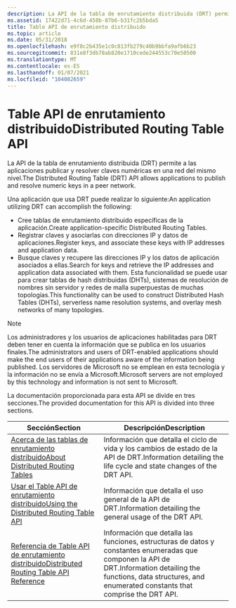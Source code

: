 ```yaml
---
description: La API de la tabla de enrutamiento distribuida (DRT) permite a las aplicaciones publicar y resolver claves numéricas en una red del mismo nivel.
ms.assetid: 17422d71-4c6d-458b-87b6-b31fc2b5bda5
title: Table API de enrutamiento distribuido
ms.topic: article
ms.date: 05/31/2018
ms.openlocfilehash: e9f8c2b435e1c0c813fb279c40b9bbfa9afb6b23
ms.sourcegitcommit: 831e8f3db78ab820e1710cede244553c70e50500
ms.translationtype: MT
ms.contentlocale: es-ES
ms.lasthandoff: 01/07/2021
ms.locfileid: "104082659"
---
```

# <a name="distributed-routing-table-api"></a><span data-ttu-id="088f4-103">Table API de enrutamiento distribuido</span><span class="sxs-lookup"><span data-stu-id="088f4-103">Distributed Routing Table API</span></span>

<span data-ttu-id="088f4-104">La API de la tabla de enrutamiento distribuida (DRT) permite a las aplicaciones publicar y resolver claves numéricas en una red del mismo nivel.</span><span class="sxs-lookup"><span data-stu-id="088f4-104">The Distributed Routing Table (DRT) API allows applications to publish and resolve numeric keys in a peer network.</span></span>

<span data-ttu-id="088f4-105">Una aplicación que usa DRT puede realizar lo siguiente:</span><span class="sxs-lookup"><span data-stu-id="088f4-105">An application utilizing DRT can accomplish the following:</span></span>

-   <span data-ttu-id="088f4-106">Cree tablas de enrutamiento distribuido específicas de la aplicación.</span><span class="sxs-lookup"><span data-stu-id="088f4-106">Create application-specific Distributed Routing Tables.</span></span>
-   <span data-ttu-id="088f4-107">Registrar claves y asociarlas con direcciones IP y datos de aplicaciones.</span><span class="sxs-lookup"><span data-stu-id="088f4-107">Register keys, and associate these keys with IP addresses and application data.</span></span>
-   <span data-ttu-id="088f4-108">Busque claves y recupere las direcciones IP y los datos de aplicación asociados a ellas.</span><span class="sxs-lookup"><span data-stu-id="088f4-108">Search for keys and retrieve the IP addresses and application data associated with them.</span></span> <span data-ttu-id="088f4-109">Esta funcionalidad se puede usar para crear tablas de hash distribuidas (DHTs), sistemas de resolución de nombres sin servidor y redes de malla superpuestas de muchas topologías.</span><span class="sxs-lookup"><span data-stu-id="088f4-109">This functionality can be used to construct Distributed Hash Tables (DHTs), serverless name resolution systems, and overlay mesh networks of many topologies.</span></span>

> [!Note]  
> <span data-ttu-id="088f4-110">Los administradores y los usuarios de aplicaciones habilitadas para DRT deben tener en cuenta la información que se publica en los usuarios finales.</span><span class="sxs-lookup"><span data-stu-id="088f4-110">The administrators and users of DRT-enabled applications should make the end users of their applications aware of the information being published.</span></span> <span data-ttu-id="088f4-111">Los servidores de Microsoft no se emplean en esta tecnología y la información no se envía a Microsoft.</span><span class="sxs-lookup"><span data-stu-id="088f4-111">Microsoft servers are not employed by this technology and information is not sent to Microsoft.</span></span>

 

<span data-ttu-id="088f4-112">La documentación proporcionada para esta API se divide en tres secciones.</span><span class="sxs-lookup"><span data-stu-id="088f4-112">The provided documentation for this API is divided into three sections.</span></span>



| <span data-ttu-id="088f4-113">Sección</span><span class="sxs-lookup"><span data-stu-id="088f4-113">Section</span></span>                                                                                | <span data-ttu-id="088f4-114">Descripción</span><span class="sxs-lookup"><span data-stu-id="088f4-114">Description</span></span>                                                                                                          |
|----------------------------------------------------------------------------------------|----------------------------------------------------------------------------------------------------------------------|
| [<span data-ttu-id="088f4-115">Acerca de las tablas de enrutamiento distribuido</span><span class="sxs-lookup"><span data-stu-id="088f4-115">About Distributed Routing Tables</span></span>](about-distributed-routing-tables.md)               | <span data-ttu-id="088f4-116">Información que detalla el ciclo de vida y los cambios de estado de la API de DRT.</span><span class="sxs-lookup"><span data-stu-id="088f4-116">Information detailing the life cycle and state changes of the DRT API.</span></span><br/>                                    |
| [<span data-ttu-id="088f4-117">Usar el Table API de enrutamiento distribuido</span><span class="sxs-lookup"><span data-stu-id="088f4-117">Using the Distributed Routing Table API</span></span>](using-the-distributed-routing-table-api.md) | <span data-ttu-id="088f4-118">Información que detalla el uso general de la API de DRT.</span><span class="sxs-lookup"><span data-stu-id="088f4-118">Information detailing the general usage of the DRT API.</span></span><br/>                                                   |
| [<span data-ttu-id="088f4-119">Referencia de Table API de enrutamiento distribuido</span><span class="sxs-lookup"><span data-stu-id="088f4-119">Distributed Routing Table API Reference</span></span>](distributed-routing-table-api-reference.md) | <span data-ttu-id="088f4-120">Información que detalla las funciones, estructuras de datos y constantes enumeradas que componen la API de DRT.</span><span class="sxs-lookup"><span data-stu-id="088f4-120">Information detailing the functions, data structures, and enumerated constants that comprise the DRT API.</span></span><br/> |



 

 

 




